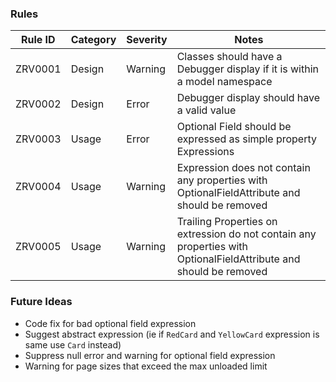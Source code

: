 ### Rules

| Rule ID | Category | Severity | Notes                                                                                        |
|---------|----------|----------|----------------------------------------------------------------------------------------------|
| ZRV0001 | Design   | Warning  | Classes should have a Debugger display if it is within a model namespace                     |
| ZRV0002 | Design   | Error    | Debugger display should have a valid value                                                   |
| ZRV0003 | Usage    | Error    | Optional Field should be expressed as simple property Expressions                            |
| ZRV0004 | Usage    | Warning  | Expression does not contain any properties with OptionalFieldAttribute and should be removed |
| ZRV0005 | Usage    | Warning  | Trailing Properties on extression do not contain any properties with OptionalFieldAttribute and should be removed |
### Future Ideas

- Code fix for bad optional field expression
- Suggest abstract expression (ie if `RedCard` and `YellowCard` expression is same use `Card` instead)
- Suppress null error and warning for optional field expression
- Warning for page sizes that exceed the max unloaded limit
